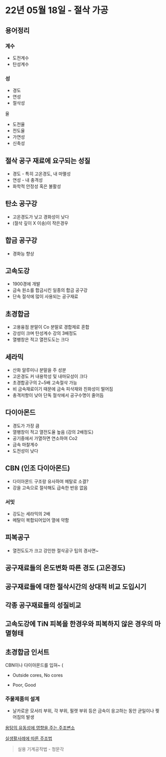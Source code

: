 # 22년 05월 18일 - 절삭 가공

## 용어정리

### 계수

- 도전계수
- 탄성계수

### 성

- 경도
- 연성
- 절삭성

율

- 도전율
- 전도율
- 가연성
- 신축성

## 절삭 공구 재료에 요구되는 성질

- 경도 - 특히 고온경도, 내 마멸성
- 연성 - 내 충격성
- 화학적 안정성 혹은 불활성

## 탄소 공구강

- 고온경도가 낮고 경화성이 낮다
- (절삭 깊이 X 이송)이 작은경우

## 합금 공구강

- 경화능 향상

## 고속도강

- 1900경에 개발
- 금속 원소를 합금시킨 일종의 합금 공구강
- 단속 절삭에 많이 사용되는 공구재료

## 초경합금

- 고용융점 분말이 Co 분말로 경합제로 혼합
- 강성이 크며 탄성계수 강의 3배정도
- 열팽창은 적고 열전도도는 크다

## 세라믹

- 산화 알루미나 분말을 주 성분
- 고온경도 커 내용학성 및 내마모성이 크다
- 초경합공구의 2~5배 고속절삭 가능
- 비 금속재료이기 때문에 금속 피삭재와 친화성이 떨어짐
- 충격저항이 낮아 단독 절삭에서 공구수명이 줄어듬

## 다이아몬드

- 경도가 가장 큼
- 열팽창이 적고 열전도율 높음 (강의 2배정도)
- 공기중에서 가열하면 연소하여 Co2
- 금속 마찰계수
- 도전성이 낮다

## CBN (인조 다이아몬드)

- 다이아몬드 구조랑 유사하여 메탈로 소결?
- 강을 고속으로 절삭해도 급속한 반응 없음

### 서밋

- 강도는 세라믹의 2배
- 메탈이 복합되어있어 열에 약함

## 피복공구

- 열전도도가 크고 강인한 절삭공구 팁의 경사면~

## 공구재료들의 온도변화 따른 경도 (고온경도)

## 공구재료들에 대한 절삭시간의 상대적 비교 도입시기

## 각종 공구재료들의 성질비교

## 고속도강에 TiN 피복을 한경우와 피복하지 않은 경우의 마멸형태

## 초경합금 인서트

CBN이나 다이아몬드를 입혀~ (

- Outside cores, No cores

- Poor, Good

### 주물제품의 설계

- 날카로운 모서리 부위, 각 부위, 필렛 부위 등은 금속이 응고하는 동안 균일이나 찢어짐의 발생

[용탕의 유동성에 영향을 주는 주조변소](%E1%84%8B%E1%85%AD%E1%86%BC%E1%84%90%E1%85%A1%E1%86%BC%E1%84%8B%E1%85%B4%20%E1%84%8B%E1%85%B2%E1%84%83%E1%85%A9%E1%86%BC%E1%84%89%E1%85%A5%E1%86%BC%E1%84%8B%E1%85%A6%20%E1%84%8B%E1%85%A7%E1%86%BC%E1%84%92%E1%85%A3%E1%86%BC%E1%84%8B%E1%85%B3%E1%86%AF%20%E1%84%8C%E1%85%AE%E1%84%82%E1%85%B3%E1%86%AB%20%E1%84%8C%E1%85%AE%E1%84%8C%E1%85%A9%E1%84%87%E1%85%A7%E1%86%AB%E1%84%89%E1%85%A9%203050c0e637d94b8c843fa3669f372745.md)

[실생활사례에 따른 주조법](%E1%84%89%E1%85%B5%E1%86%AF%E1%84%89%E1%85%A2%E1%86%BC%E1%84%92%E1%85%AA%E1%86%AF%E1%84%89%E1%85%A1%E1%84%85%E1%85%A8%E1%84%8B%E1%85%A6%20%E1%84%84%E1%85%A1%E1%84%85%E1%85%B3%E1%86%AB%20%E1%84%8C%E1%85%AE%E1%84%8C%E1%85%A9%E1%84%87%E1%85%A5%E1%86%B8%20e8126b5cda084943aa0a0660f7b09980.md) 

> 실용 기계공작법 - 청문각
>